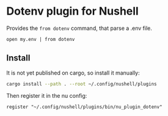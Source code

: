 # Dotenv plugin for Nushell

Provides the `from dotenv` command, that parse a .env file.

```
open my.env | from dotenv
```

## Install

It is not yet published on cargo, so install it manually:
```sh
cargo install --path . --root ~/.config/nushell/plugins
```

Then register it in the nu config:

```nu
register "~/.config/nushell/plugins/bin/nu_plugin_dotenv"
```
